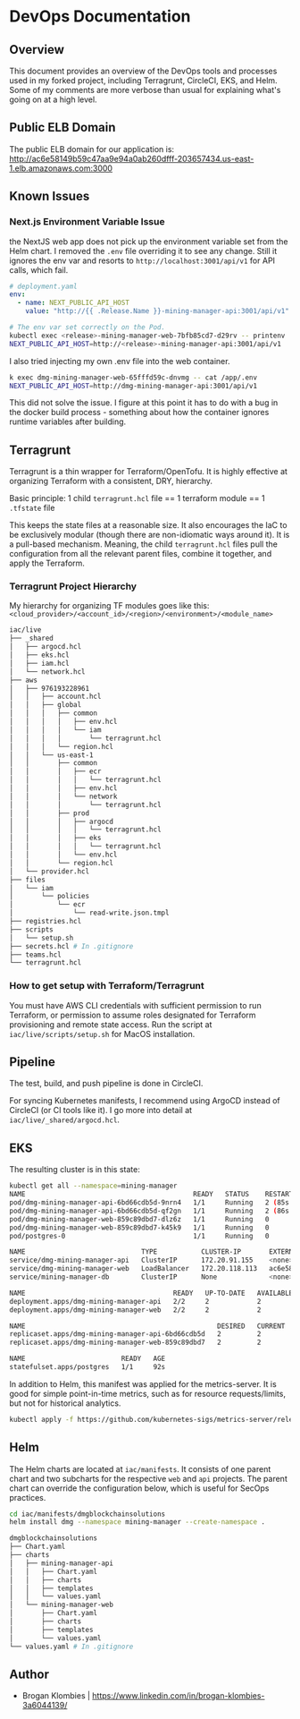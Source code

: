 # DevOps Documentation

## Overview

This document provides an overview of the DevOps tools and processes used in my forked project, including Terragrunt, CircleCI, EKS, and Helm. Some of my comments are more verbose than usual for explaining what's going on at a high level.

## Public ELB Domain

The public ELB domain for our application is: http://ac6e58149b59c47aa9e94a0ab260dfff-203657434.us-east-1.elb.amazonaws.com:3000

## Known Issues

### Next.js Environment Variable Issue

the NextJS web app does not pick up the environment variable set from the Helm chart. I removed the `.env` file overriding it to see any change.
Still it ignores the env var and resorts to `http://localhost:3001/api/v1` for API calls, which fail.

```yaml
# deployment.yaml
env:
  - name: NEXT_PUBLIC_API_HOST
    value: "http://{{ .Release.Name }}-mining-manager-api:3001/api/v1"
```

```bash
# The env var set correctly on the Pod.
kubectl exec <release>-mining-manager-web-7bfb85cd7-d29rv -- printenv | grep NEXT_PUBLIC_API_HOST
NEXT_PUBLIC_API_HOST=http://<release>-mining-manager-api:3001/api/v1
```

I also tried injecting my own .env file into the web container.

```bash
k exec dmg-mining-manager-web-65fffd59c-dnvmg -- cat /app/.env
NEXT_PUBLIC_API_HOST=http://dmg-mining-manager-api:3001/api/v1
```

This did not solve the issue. I figure at this point it has to do with a bug in the docker build process - something about how the container ignores runtime variables after building.

## Terragrunt

Terragrunt is a thin wrapper for Terraform/OpenTofu. It is highly effective at organizing Terraform with a consistent, DRY, hierarchy.

Basic principle: 1 child `terragrunt.hcl` file == 1 terraform module == 1 `.tfstate` file

This keeps the state files at a reasonable size. It also encourages the IaC to be exclusively modular (though there are non-idiomatic ways around it). It is a pull-based mechanism. Meaning, the child `terragrunt.hcl` files pull the configuration from all the relevant parent files, combine it together, and apply the Terraform.

### Terragrunt Project Hierarchy

My hierarchy for organizing TF modules goes like this:
`<cloud_provider>/<account_id>/<region>/<environment>/<module_name>`

```bash
iac/live
├── _shared
│   ├── argocd.hcl
│   ├── eks.hcl
│   ├── iam.hcl
│   └── network.hcl
├── aws
│   ├── 976193228961
│   │   ├── account.hcl
│   │   ├── global
│   │   │   ├── common
│   │   │   │   ├── env.hcl
│   │   │   │   └── iam
│   │   │   │       └── terragrunt.hcl
│   │   │   └── region.hcl
│   │   └── us-east-1
│   │       ├── common
│   │       │   ├── ecr
│   │       │   │   └── terragrunt.hcl
│   │       │   ├── env.hcl
│   │       │   └── network
│   │       │       └── terragrunt.hcl
│   │       ├── prod
│   │       │   ├── argocd
│   │       │   │   └── terragrunt.hcl
│   │       │   ├── eks
│   │       │   │   └── terragrunt.hcl
│   │       │   └── env.hcl
│   │       └── region.hcl
│   └── provider.hcl
├── files
│   └── iam
│       └── policies
│           └── ecr
│               └── read-write.json.tmpl
├── registries.hcl
├── scripts
│   └── setup.sh
├── secrets.hcl # In .gitignore
├── teams.hcl
└── terragrunt.hcl
```

### How to get setup with Terraform/Terragrunt

You must have AWS CLI credentials with sufficient permission to run Terraform, or permission to assume roles designated for Terraform provisioning and remote state access.
Run the script at `iac/live/scripts/setup.sh` for MacOS installation.

## Pipeline

The test, build, and push pipeline is done in CircleCI.

For syncing Kubernetes manifests, I recommend using ArgoCD instead of CircleCI (or CI tools like it). I go more into detail at `iac/live/_shared/argocd.hcl`.

## EKS

The resulting cluster is in this state:

```bash
kubectl get all --namespace=mining-manager
NAME                                          READY   STATUS    RESTARTS      AGE
pod/dmg-mining-manager-api-6bd66cdb5d-9nrn4   1/1     Running   2 (85s ago)   91s
pod/dmg-mining-manager-api-6bd66cdb5d-qf2gn   1/1     Running   2 (86s ago)   91s
pod/dmg-mining-manager-web-859c89dbd7-dlz6z   1/1     Running   0             91s
pod/dmg-mining-manager-web-859c89dbd7-k45k9   1/1     Running   0             91s
pod/postgres-0                                1/1     Running   0             91s

NAME                             TYPE           CLUSTER-IP       EXTERNAL-IP                                                              PORT(S)          AGE
service/dmg-mining-manager-api   ClusterIP      172.20.91.155    <none>                                                                   3001/TCP         92s
service/dmg-mining-manager-web   LoadBalancer   172.20.118.113   ac6e58149b59c47aa9e94a0ab260dfff-203657434.us-east-1.elb.amazonaws.com   3000:31622/TCP   92s
service/mining-manager-db        ClusterIP      None             <none>                                                                   5432/TCP         92s

NAME                                     READY   UP-TO-DATE   AVAILABLE   AGE
deployment.apps/dmg-mining-manager-api   2/2     2            2           92s
deployment.apps/dmg-mining-manager-web   2/2     2            2           92s

NAME                                                DESIRED   CURRENT   READY   AGE
replicaset.apps/dmg-mining-manager-api-6bd66cdb5d   2         2         2       92s
replicaset.apps/dmg-mining-manager-web-859c89dbd7   2         2         2       92s

NAME                        READY   AGE
statefulset.apps/postgres   1/1     92s
```

In addition to Helm, this manifest was applied for the metrics-server. It is good for simple point-in-time metrics, such as for resource requests/limits, but not for historical analytics.

```bash
kubectl apply -f https://github.com/kubernetes-sigs/metrics-server/releases/latest/download/components.yaml
```

## Helm

The Helm charts are located at `iac/manifests`. It consists of one parent chart and two subcharts for the respective `web` and `api` projects. The parent chart can override the configuration below, which is useful for SecOps practices.

```bash
cd iac/manifests/dmgblockchainsolutions
helm install dmg --namespace mining-manager --create-namespace .

dmgblockchainsolutions
├── Chart.yaml
├── charts
│   ├── mining-manager-api
│   │   ├── Chart.yaml
│   │   ├── charts
│   │   ├── templates
│   │   └── values.yaml
│   └── mining-manager-web
│       ├── Chart.yaml
│       ├── charts
│       ├── templates
│       └── values.yaml
└── values.yaml # In .gitignore
```

## Author
- Brogan Klombies | https://www.linkedin.com/in/brogan-klombies-3a6044139/